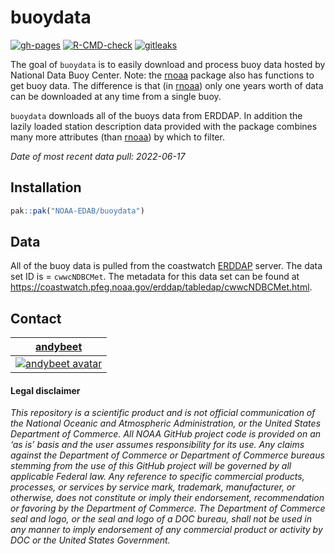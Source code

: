 
<!-- README.md is generated from README.Rmd. Please edit that file -->

# buoydata

<!-- badges: start -->

[![gh-pages](https://github.com/NOAA-EDAB/buoydata/actions/workflows/pkgdown.yml/badge.svg)](https://github.com/NOAA-EDAB/buoydata/actions/workflows/pkgdown.yml)
[![R-CMD-check](https://github.com/NOAA-EDAB/buoydata/actions/workflows/check-standard.yml/badge.svg)](https://github.com/NOAA-EDAB/buoydata/actions/workflows/check-standard.yml)
[![gitleaks](https://github.com/NOAA-EDAB/buoydata/actions/workflows/secretScan.yml/badge.svg)](https://github.com/NOAA-EDAB/buoydata/actions/workflows/secretScan.yml)

<!-- badges: end -->

The goal of `buoydata` is to easily download and process buoy data
hosted by National Data Buoy Center. Note: the
[rnoaa](https://github.com/ropensci/rnoaa) package also has functions to
get buoy data. The difference is that (in
[rnoaa](https://github.com/ropensci/rnoaa)) only one years worth of data
can be downloaded at any time from a single buoy.

`buoydata` downloads all of the buoys data from ERDDAP. In addition the
lazily loaded station description data provided with the package
combines many more attributes (than
[rnoaa](https://github.com/ropensci/rnoaa)) by which to filter.

*Date of most recent data pull: 2022-06-17*

## Installation

``` r
pak::pak("NOAA-EDAB/buoydata")
```

## Data

All of the buoy data is pulled from the coastwatch
[ERDDAP]('https://coastwatch.pfeg.noaa.gov/erddap/') server. The data
set ID is = `cwwcNDBCMet`. The metadata for this data set can be found
at <https://coastwatch.pfeg.noaa.gov/erddap/tabledap/cwwcNDBCMet.html>.

## Contact

| [andybeet](https://github.com/andybeet) |
|----|
| [![andybeet avatar](https://avatars1.githubusercontent.com/u/22455149?s=100&v=4)](https://github.com/andybeet) |

#### Legal disclaimer

*This repository is a scientific product and is not official
communication of the National Oceanic and Atmospheric Administration, or
the United States Department of Commerce. All NOAA GitHub project code
is provided on an ‘as is’ basis and the user assumes responsibility for
its use. Any claims against the Department of Commerce or Department of
Commerce bureaus stemming from the use of this GitHub project will be
governed by all applicable Federal law. Any reference to specific
commercial products, processes, or services by service mark, trademark,
manufacturer, or otherwise, does not constitute or imply their
endorsement, recommendation or favoring by the Department of Commerce.
The Department of Commerce seal and logo, or the seal and logo of a DOC
bureau, shall not be used in any manner to imply endorsement of any
commercial product or activity by DOC or the United States Government.*
